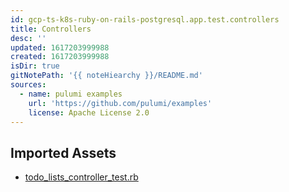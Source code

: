 ```yaml
---
id: gcp-ts-k8s-ruby-on-rails-postgresql.app.test.controllers
title: Controllers
desc: ''
updated: 1617203999988
created: 1617203999988
isDir: true
gitNotePath: '{{ noteHiearchy }}/README.md'
sources:
  - name: pulumi examples
    url: 'https://github.com/pulumi/examples'
    license: Apache License 2.0
---
```

## Imported Assets

- [todo_lists_controller_test.rb](/assets/todo_lists_controller_test.rb)

